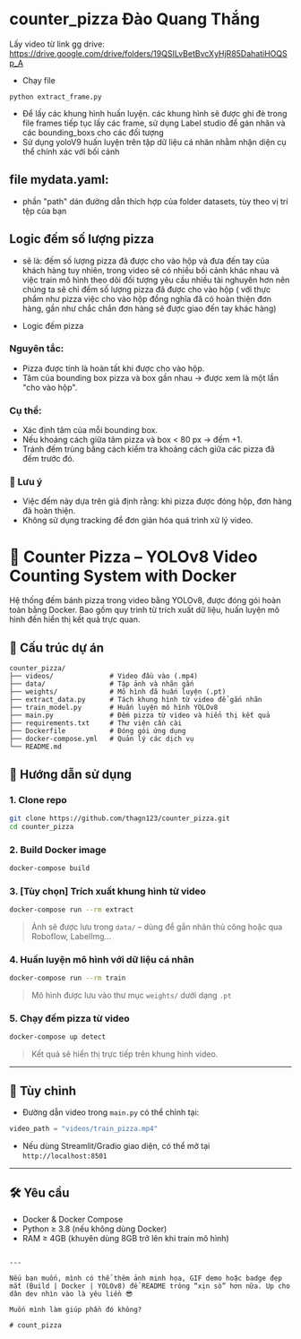 # counter_pizza Đào Quang Thắng
Lấy video từ link gg drive: https://drive.google.com/drive/folders/19QSILvBetBvcXyHjR85DahatiHOQSp_A
- Chạy file
```
python extract_frame.py
```
- Để lấy các khung hình huấn luyện.
các khung hình sẽ được ghi đè trong file frames
tiếp tục lấy các frame, sử dụng Label studio để gán nhãn và các bounding_boxs cho các đối tượng
- Sử dụng yoloV9 huấn luyện trên tập dữ liệu cá nhân nhằm nhận diện cụ thể chính xác với bối cảnh

## file mydata.yaml:
- phần "path" dán đường dẫn thích hợp của folder datasets, tùy theo vị trí tệp của bạn

## Logic đếm số lượng pizza
- sẽ là: đếm số lượng pizza đã được cho vào hộp và đưa đến tay của khách hàng
tuy nhiên, trong video sẽ có nhiều bối cảnh khác nhau và việc train mô hình theo dõi đối tượng yêu cầu nhiều tài nghuyên hơn nên chúng ta sẽ chỉ đếm số lượng pizza đã được cho vào hộp ( với thực phẩm như pizza việc cho vào hộp đồng nghĩa đã có hoàn thiện đơn hàng, gần như chắc chắn đơn hàng sẽ được giao đến tay khác hàng)

* Logic đếm pizza
### Nguyên tắc:
- Pizza được tính là hoàn tất khi được cho vào hộp.
- Tâm của bounding box pizza và box gần nhau → được xem là một lần "cho vào hộp".
### Cụ thể:
- Xác định tâm của mỗi bounding box.
- Nếu khoảng cách giữa tâm pizza và box < 80 px → đếm +1.
- Tránh đếm trùng bằng cách kiểm tra khoảng cách giữa các pizza đã đếm trước đó.

### 📌 Lưu ý
- Việc đếm này dựa trên giả định rằng: khi pizza được đóng hộp, đơn hàng đã hoàn thiện.
- Không sử dụng tracking để đơn giản hóa quá trình xử lý video.


# 🍕 Counter Pizza – YOLOv8 Video Counting System with Docker

Hệ thống đếm bánh pizza trong video bằng YOLOv8, được đóng gói hoàn toàn bằng Docker. Bao gồm quy trình từ trích xuất dữ liệu, huấn luyện mô hình đến hiển thị kết quả trực quan.



## 📁 Cấu trúc dự án

```
counter_pizza/
├── videos/              # Video đầu vào (.mp4)
├── data/                # Tập ảnh và nhãn gắn
├── weights/             # Mô hình đã huấn luyện (.pt)
├── extract_data.py      # Tách khung hình từ video để gắn nhãn
├── train_model.py       # Huấn luyện mô hình YOLOv8
├── main.py              # Đếm pizza từ video và hiển thị kết quả
├── requirements.txt     # Thư viện cần cài
├── Dockerfile           # Đóng gói ứng dụng
├── docker-compose.yml   # Quản lý các dịch vụ
└── README.md
```

##  🚀 Hướng dẫn sử dụng

### 1. Clone repo

```bash
git clone https://github.com/thagn123/counter_pizza.git
cd counter_pizza
```

### 2. Build Docker image

```bash
docker-compose build
```

### 3. [Tùy chọn] Trích xuất khung hình từ video

```bash
docker-compose run --rm extract
```

> Ảnh sẽ được lưu trong `data/` – dùng để gắn nhãn thủ công hoặc qua Roboflow, LabelImg...

### 4. Huấn luyện mô hình với dữ liệu cá nhân

```bash
docker-compose run --rm train
```

> Mô hình được lưu vào thư mục `weights/` dưới dạng `.pt`

### 5. Chạy đếm pizza từ video

```bash
docker-compose up detect
```

> Kết quả sẽ hiển thị trực tiếp trên khung hình video.

---

## 📌 Tùy chỉnh

- Đường dẫn video trong `main.py` có thể chỉnh tại:

```python
video_path = "videos/train_pizza.mp4"
```

- Nếu dùng Streamlit/Gradio giao diện, có thể mở tại `http://localhost:8501`

---

## 🛠️ Yêu cầu

- Docker & Docker Compose
- Python ≥ 3.8 (nếu không dùng Docker)
- RAM ≥ 4GB (khuyên dùng 8GB trở lên khi train mô hình)
```

---

Nếu bạn muốn, mình có thể thêm ảnh minh họa, GIF demo hoặc badge đẹp mắt (Build | Docker | YOLOv8) để README trông “xịn sò” hơn nữa. Up cho dân dev nhìn vào là yêu liền 😎

Muốn mình làm giúp phần đó không?

#   c o u n t _ p i z z a  
 